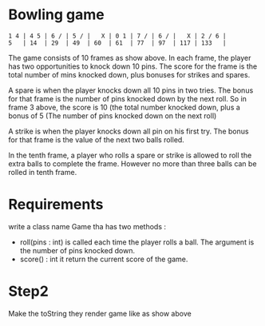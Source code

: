 # Bowling game

    1 4 | 4 5 | 6 / | 5 / |   X | 0 1 | 7 / | 6 / |   X | 2 / 6 | 
    5   | 14  | 29  | 49  | 60  | 61  | 77  | 97  | 117 | 133   |

The game consists of 10 frames as show above. In each frame, the player has two opportunities to knock down 10 pins. The score for the frame is the total number of mins knocked down, plus bonuses for strikes and spares.

A spare is when the player knocks down all 10 pins in two tries. The bonus for that frame is the number of pins knocked down by the next roll. So in frame 3 above, the score is 10 (the total number knocked down, plus a bonus of 5 (The number of pins knocked down on the next roll)
  
A strike is when the player knocks down all pin on his first try. The bonus for that frame is the value of the next two balls rolled.

In the tenth frame, a player who rolls a spare or strike is allowed to roll the extra balls to complete the frame. However no more than three balls can be rolled in tenth frame.

# Requirements

write a class name Game tha has two methods :
- roll(pins : int) is called each time the player rolls a ball. The argument is the number of pins knocked down.
- score() : int it return the current score of the game.

# Step2

Make the toString they render game like as show above
